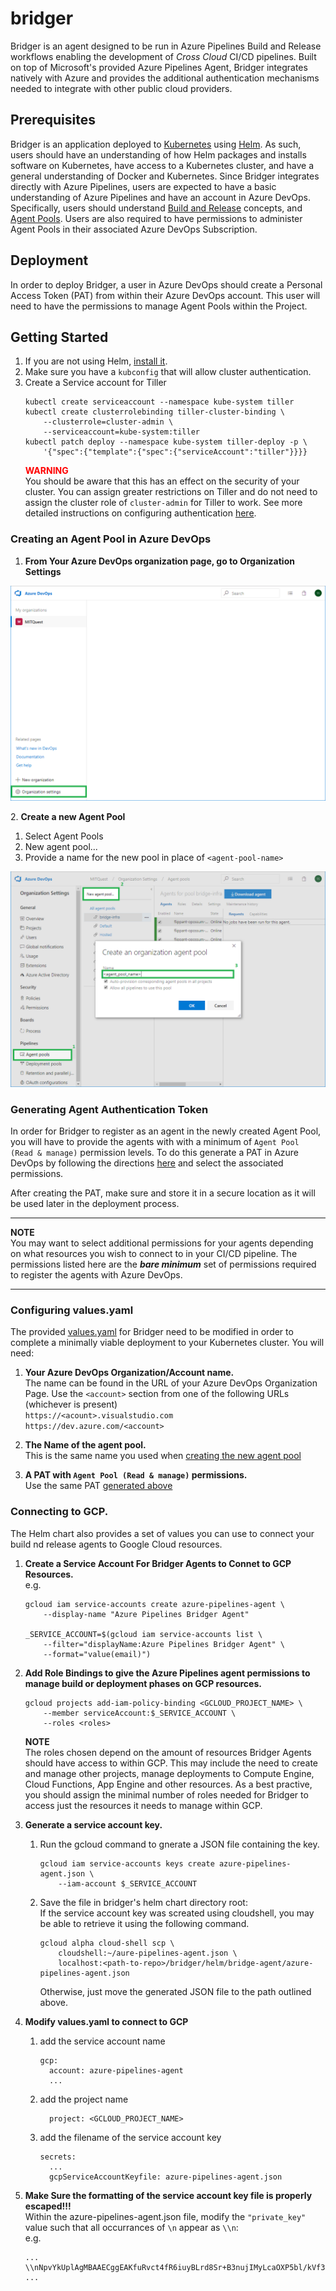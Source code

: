 # bridger
Bridger is an agent designed to be run in Azure Pipelines Build and Release workflows enabling
the development of _Cross Cloud_ CI/CD pipelines. Built on top of Microsoft's provided Azure
Pipelines Agent, Bridger integrates natively with Azure and provides the additional authentication
mechanisms needed to integrate with other public cloud providers.

## Prerequisites
Bridger is an application deployed to [Kubernetes](http://kubernetes.io) using [Helm](https://helm.sh).
As such, users should have an understanding of how Helm packages and installs software on Kubernetes,
have access to a Kubernetes cluster, and have a general understanding of Docker and Kubernetes. Since
Bridger integrates directly with Azure Pipelines, users are expected to have a basic
understanding of Azure Pipelines and have an account in Azure DevOps. Specifically, users should understand
[Build and Release](https://docs.microsoft.com/en-us/azure/devops/pipelines/agents/agents)
concepts, and [Agent Pools](https://docs.microsoft.com/en-us/azure/devops/pipelines/agents/pools-queues).
Users are also required to have permissions to administer Agent Pools in their associated Azure DevOps
Subscription.

## Deployment
In order to deploy Bridger, a user in Azure DevOps should create a Personal Access Token (PAT)
from within their Azure DevOps account. This user will need to have the permissions to manage
Agent Pools within the Project.

## Getting Started
1. If you are not using Helm, [install it](https://github.com/helm/helm#install).
1. Make sure you have a `kubconfig` that will allow cluster authentication.
1. Create a Service account for Tiller
   ```
   kubectl create serviceaccount --namespace kube-system tiller
   kubectl create clusterrolebinding tiller-cluster-binding \
       --clusterrole=cluster-admin \
       --serviceaccount=kube-system:tiller
   kubectl patch deploy --namespace kube-system tiller-deploy -p \
       '{"spec":{"template":{"spec":{"serviceAccount":"tiller"}}}}
   ```
   <span style="color:red">**WARNING**</span>  
   You should be aware that this has an effect on the security of your cluster. You can assign greater
   restrictions on Tiller and do not need to assign the cluster role of `cluster-admin` for Tiller to
   work. See more detailed instructions on configuring authentication
   [here](https://github.com/helm/helm/blob/master/docs/rbac.md).


### Creating an Agent Pool in Azure DevOps
1. **From Your Azure DevOps organization page, go to Organization Settings**  

![Organization Settings](./docs/_static/org_settings.png)

<a href="" id="creating_new_agent_pool"></a>
2. **Create a new Agent Pool**  
   1. Select Agent Pools
   1. New agent pool...
   1. Provide a name for the new pool in place of `<agent-pool-name>`

![Creating a new Agent Pool in Azure DevOps](./docs/_static/create_agent_pool.png)

<a href="" id="generating_agent_pat"></a>
### Generating Agent Authentication Token
In order for Bridger to register as an agent in the newly created Agent Pool, you will
have to provide the agents with with a minimum of `Agent Pool (Read & manage)` permission levels. To do
this generate a PAT in Azure DevOps by following the directions
[here](https://docs.microsoft.com/en-us/azure/devops/organizations/accounts/use-personal-access-tokens-to-authenticate?view=azure-devops#create-personal-access-tokens-to-authenticate-access)
and select the associated permissions.

After creating the PAT, make sure and store it in a secure location as it will be used later in the
deployment process.

-----

**NOTE**  
You may want to select additional permissions for your agents depending on what resources you
wish to connect to in your CI/CD pipeline. The permissions listed here are the **_bare minimum_**
set of permissions required to register the agents with Azure DevOps.

----

### Configuring values.yaml
The provided [values.yaml](./helm/bridge-agent) for Bridger need to be modified in order to complete
a minimally viable deployment to your Kubernetes cluster. You will need:

1. **Your Azure DevOps Organization/Account name.**  
   The name can be found in the URL of your Azure DevOps Organization Page. Use the `<account>` section
   from one of the following URLs (whichever is present)  
   `https://<acount>.visualstudio.com`  
   `https://dev.azure.com/<account>`

2. **The Name of the agent pool.**  
   This is the same name you used when [creating the new agent pool](#create_new_agent_pool)

3. **A PAT with `Agent Pool (Read & manage)` permissions.**  
   Use the same PAT [generated above](#generating_agent_pat)

### Connecting to GCP.
The Helm chart also provides a set of values you can use to connect your build nd release agents to 
Google Cloud resources.

1. **Create a Service Account For Bridger Agents to Connet to GCP Resources.**  
   e.g.  
   ```
   gcloud iam service-accounts create azure-pipelines-agent \
       --display-name "Azure Pipelines Bridger Agent"

   _SERVICE_ACCOUNT=$(gcloud iam service-accounts list \
       --filter="displayName:Azure Pipelines Bridger Agent" \
       --format="value(email)")
   ```

2. **Add Role Bindings to give the Azure Pipelines agent permissions to manage build or deployment
   phases on GCP resources.**
   ```
   gcloud projects add-iam-policy-binding <GCLOUD_PROJECT_NAME> \
       --member serviceAccount:$_SERVICE_ACCOUNT \
       --roles <roles>
   ```
   **NOTE**  
   The roles chosen depend on the amount of resources Bridger Agents should have access to within GCP.
   This may include the need to create and manage other projects, manage deployments to Compute Engine,
   Cloud Functions, App Engine and other resources. As a best practive, you should assign the minimal
   number of roles needed for Bridger to access just the resources it needs to manage within GCP.

3. **Generate a service account key.**
   1. Run the gcloud command to gnerate a JSON file containing the key.
      ```
      gcloud iam service-accounts keys create azure-pipelines-agent.json \
          --iam-account $_SERVICE_ACCOUNT
      ```
   2. Save the file in bridger's helm chart directory root:  
      If the service account key was screated using cloudshell, you may be able to retrieve it
      using the following command.
      ```
      gcloud alpha cloud-shell scp \
          cloudshell:~/aure-pipelines-agent.json \
          localhost:<path-to-repo>/bridger/helm/bridge-agent/azure-pipelines-agent.json
      ```
      Otherwise, just move the generated JSON file to the path outlined above.

4. **Modify values.yaml to connect to GCP**
   1. add the service account name
      ```
      gcp:
        account: azure-pipelines-agent
        ...
      ```
   2. add the project name
      ```
        project: <GCLOUD_PROJECT_NAME>
      ```
   3. add the filename of the service account key
      ```
      secrets:
        ...
        gcpServiceAccountKeyfile: azure-pipelines-agent.json
      ```

5. **Make Sure the formatting of the service account key file is properly escaped!!!**  
   Within the azure-pipelines-agent.json file, modify the `"private_key"` value such that all
   occurrances of `\n` appear as `\\n`:  
   e.g.  
   ```
   ...
   \\nNpvYkUplAgMBAAECggEAKfuRvct4fR6iuyBLrd8Sr+B3nujIMyLcaOXP5bl/kVf3\\nJq+L5muWY/lntS9p
   ...
   ```
